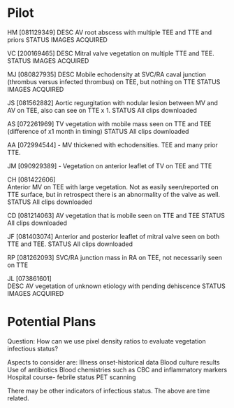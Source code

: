 # Pilot

HM [081129349] 
DESC      AV root abscess with multiple TEE and TTE and priors
STATUS    IMAGES ACQUIRED

VC [200169465] 
DESC      Mitral valve vegetation on multiple TTE and TEE.
STATUS 		IMAGES ACQUIRED

MJ [080827935]
DESC      Mobile echodensity at SVC/RA caval junction (thrombus versus infected thrombus) on TEE, but nothing on TTE
STATUS    IMAGES ACQUIRED

JS [081562882]
Aortic regurgitation with nodular lesion between MV and AV on TEE, also can see on TTE x 1.
STATUS 		All clips downloaded

AS [072261969]
TV vegetation with mobile mass seen on TTE and TEE (difference of x1 month in timing)
STATUS 		All clips downloaded

AA [072994544] - MV thickened with echodensities. TEE and many prior TTE.

JM [090929389] - Vegetation on anterior leaflet of TV on TEE and TTE

CH [081422606] 		
Anterior MV on TEE with large vegetation. Not as easily seen/reported on TTE surface, but in retrospect there is an abnormality of the valve as well.
STATUS 		All clips downloaded

CD [081214063]
AV vegetation that is mobile seen on TTE and TEE
STATUS 		All clips downloaded

JF [081403074]
Anterior and posterior leaflet of mitral valve seen on both TTE and TEE.
STATUS 		All clips downloaded

RP [081262093]
SVC/RA junction mass in RA on TEE, not necessarily seen on TTE

JL [073861601] 	
DESC      AV vegetation of unknown etiology with pending dehiscence
STATUS 		IMAGES ACQUIRED

# Potential Plans

Question: How can we use pixel density ratios to evaluate vegetation infectious status?

Aspects to consider are:
Illness onset-historical data
Blood culture results
Use of antibiotics
Blood chemistries such as CBC and inflammatory markers
Hospital course- febrile status
PET scanning

There may be other indicators of infectious status. The above are time related.

